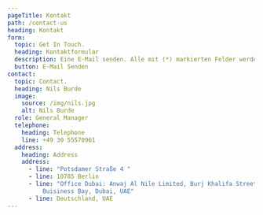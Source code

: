 ```yaml
---
pageTitle: Kontakt
path: /contact-us
heading: Kontakt
form:
  topic: Get In Touch.
  heading: Kontaktformular
  description: Eine E-Mail senden. Alle mit (*) markierten Felder werden benötigt.
  button: E-Mail Senden
contact:
  topic: Contact.
  heading: Nils Burde
  image:
    source: /img/nils.jpg
    alt: Nils Burde
  role: General Manager
  telephone:
    heading: Telephone
    line: +49 30 55570961
  address:
    heading: Address
    address:
      - line: "Potsdamer Straße 4 "
      - line: 10785 Berlin
      - line: "Office Dubai: Anwaj Al Nile Limited, Burj Khalifa Street, Opal Tower 605,
          Buisiness Bay, Dubai, UAE"
      - line: Deutschland, UAE
---
```

